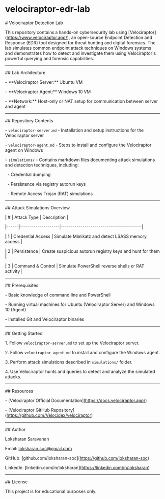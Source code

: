 # velociraptor-edr-lab



\# Velociraptor Detection Lab



This repository contains a hands-on cybersecurity lab using \[Velociraptor](https://www.velociraptor.app/), an open-source Endpoint Detection and Response (EDR) tool designed for threat hunting and digital forensics. The lab simulates common endpoint attack techniques on Windows systems and demonstrates how to detect and investigate them using Velociraptor's powerful querying and forensic capabilities.



---



\## Lab Architecture



\- \*\*Velociraptor Server:\*\* Ubuntu VM  

\- \*\*Velociraptor Agent:\*\* Windows 10 VM  

\- \*\*Network:\*\* Host-only or NAT setup for communication between server and agent



---



\## Repository Contents



\- `velociraptor-server.md` - Installation and setup instructions for the Velociraptor server  

\- `velociraptor-agent.md` - Steps to install and configure the Velociraptor agent on Windows  

\- `simulations/` - Contains markdown files documenting attack simulations and detection techniques, including:  

&nbsp; - Credential dumping  

&nbsp; - Persistence via registry autorun keys  

&nbsp; - Remote Access Trojan (RAT) simulations  



---



\## Attack Simulations Overview



| #   | Attack Type         | Description                             |

|------|--------------------|-----------------------------------------|

| 1    | Credential Access  | Simulate Mimikatz and detect LSASS memory access  |

| 2    | Persistence        | Create suspicious autorun registry keys and hunt for them |

| 3    | Command \& Control  | Simulate PowerShell reverse shells or RAT activity   |



---



\## Prerequisites



\- Basic knowledge of command line and PowerShell  

\- Running virtual machines for Ubuntu (Velociraptor Server) and Windows 10 (Agent)  

\- Installed Git and Velociraptor binaries  



---



\## Getting Started



1\. Follow `velociraptor-server.md` to set up the Velociraptor server.  

2\. Follow `velociraptor-agent.md` to install and configure the Windows agent.  

3\. Perform attack simulations described in `simulations/` folder.  

4\. Use Velociraptor hunts and queries to detect and analyze the simulated attacks.



---



\## Resources



\- \[Velociraptor Official Documentation](https://docs.velociraptor.app/)  

\- \[Velociraptor GitHub Repository](https://github.com/Velocidex/velociraptor)  



---



\## Author



Loksharan Saravanan  

Email: loksharan.soc@gmail.com  

GitHub: \[github.com/loksharan-soc](https://github.com/loksharan-soc)  

LinkedIn: \[linkedin.com/in/loksharan](https://linkedin.com/in/loksharan)



---



\## License



This project is for educational purposes only.





